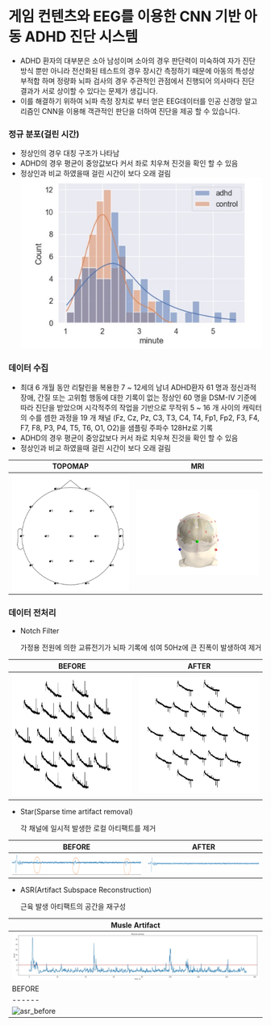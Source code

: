 # 게임 컨텐츠와  EEG를 이용한 CNN 기반 아동 ADHD 진단 시스템

- ADHD 환자의 대부분은 소아 남성이며 소아의 경우 판단력이 미숙하여 자가 진단 방식 뿐만 아니라 전산화된 테스트의 경우 장시간 측정하기 때문에 아동의 특성상 부적합 하며 정량화 뇌파 검사의 경우 주관적인 관점에서 진행되어 의사마다 진단 결과가 서로 상이할 수 있다는 문제가 생깁니다.
 - 이를 해결하기 위하여 뇌파 측정 장치로 부터 얻은 EEG데이터를 인공 신경망 알고리즘인 CNN을 이용해 객관적인 판단을 더하여 진단을 제공 할 수 있습니다.
 
### 정규 분포(걸린 시간)
- 정상인의 경우 대칭 구조가 나타남
- ADHD의 경우 평균이 중앙값보다 커서 좌로 치우쳐 진것을 확인 할 수 있음
- 정상인과 비교 하였을때 걸린 시간이 보다 오래 걸림
![waiting](https://github.com/DunkHimYo/adhd_project/blob/main/readMeImg/waiting%20time.jpg)

### 데이터 수집
- 최대 6 개월 동안 리탈린을 복용한 7 ~ 12세의 남녀 ADHD환자 61 명과 정신과적 장애, 간질 또는 고위험 행동에 대한 기록이 없는 정상인 60 명을 DSM-IV 기준에 따라 진단을 받았으며 시각적주의 작업을 기반으로 무작위 5 ~ 16 개 사이의 캐릭터의 수를 셈한 과정을 19 개 채널 (Fz, Cz, Pz, C3, T3, C4, T4, Fp1, Fp2, F3, F4, F7, F8, P3, P4, T5, T6, O1, O2)을 샘플링 주파수 128Hz로 기록
- ADHD의 경우 평균이 중앙값보다 커서 좌로 치우쳐 진것을 확인 할 수 있음
- 정상인과 비교 하였을때 걸린 시간이 보다 오래 걸림

| TOPOMAP | MRI |
| ------ | ------ |
|![chan_topo](https://github.com/DunkHimYo/adhd_project/blob/main/readMeImg/channel_topomap.png)|![mri](https://github.com/DunkHimYo/adhd_project/blob/main/readMeImg/mri.png)|

### 데이터 전처리

- Notch Filter

  가정용 전원에 의한 교류전기가 뇌파 기록에 섞여 50Hz에 큰 진폭이 발생하여 제거

| BEFORE | AFTER |
| ------ | ------ |
|![notch_before](https://github.com/DunkHimYo/adhd_project/blob/main/readMeImg/notch_filter_before.jpg)|![notch_after](https://github.com/DunkHimYo/adhd_project/blob/main/readMeImg/notch_filter_after.jpg)|

- Star(Sparse time artifact removal)

  각 채널에 일시적 발생한 로컬 아티팩트를 제거

| BEFORE | AFTER |
| ------ | ------ |
|![star_before](https://github.com/DunkHimYo/adhd_project/blob/main/readMeImg/star_before.png)|![star_after](https://github.com/DunkHimYo/adhd_project/blob/main/readMeImg/star_after.png)|

- ASR(Artifact Subspace Reconstruction)

  근육 발생 아티팩트의 공간을 재구성

| Musle Artifact |
| ------ |
|![muscle_artifact](https://github.com/DunkHimYo/adhd_project/blob/main/readMeImg/musle_artifact.jpg)|
| BEFORE | AFTER |
| ------ | ------ |
|![asr_before](https://github.com/DunkHimYo/adhd_project/blob/main/readMeImg/asr_before.png)|![asr_after](https://github.com/DunkHimYo/adhd_project/blob/main/readMeImg/asr_after.png)|
